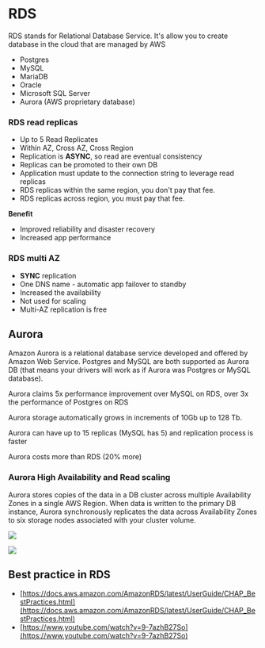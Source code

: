 # RDS

RDS stands for Relational Database Service. It's allow you to create database in the cloud that are managed by AWS

- Postgres
- MySQL
- MariaDB
- Oracle
- Microsoft SQL Server
- Aurora (AWS proprietary database)

### RDS read replicas

- Up to 5 Read Replicates
- Within AZ, Cross AZ, Cross Region
- Replication is **ASYNC**, so read are eventual consistency
- Replicas can be promoted to their own DB
- Application must update to the connection string to leverage read replicas
- RDS replicas within the same region, you don't pay that fee.
- RDS replicas across region, you must pay that fee.

**Benefit**

- Improved reliability and disaster recovery
- Increased app performance

### RDS multi AZ

- **SYNC** replication
- One DNS name - automatic app failover to standby
- Increased the availability
- Not used for scaling
- Multi-AZ replication is free

## Aurora

Amazon Aurora is a relational database service developed and offered by Amazon Web Service. Postgres and MySQL are both supported as Aurora DB (that means your drivers will work as if Aurora was Postgres or MySQL database).

Aurora claims 5x performance improvement over MySQL on RDS, over 3x the performance of Postgres on RDS

Aurora storage automatically grows in increments of 10Gb up to 128 Tb.

Aurora can have up to 15 replicas (MySQL has 5) and replication process is faster

Aurora costs more than RDS (20% more)

### Aurora High Availability and Read scaling

Aurora stores copies of the data in a DB cluster across multiple Availability Zones in a single AWS Region. When data is written to the primary DB instance, Aurora synchronously replicates the data across Availability Zones to six storage nodes associated with your cluster volume.

![](https://user-images.githubusercontent.com/17776979/192680705-5bdc4aca-4188-401c-8304-df62492bcefc.png)

![](https://user-images.githubusercontent.com/17776979/192680686-c3e3bbe2-cfd9-4ef7-8394-f4949b27796d.png)

## Best practice in RDS
- [https://docs.aws.amazon.com/AmazonRDS/latest/UserGuide/CHAP_BestPractices.html](https://docs.aws.amazon.com/AmazonRDS/latest/UserGuide/CHAP_BestPractices.html)
- [https://www.youtube.com/watch?v=9-7azhB27So](https://www.youtube.com/watch?v=9-7azhB27So)
